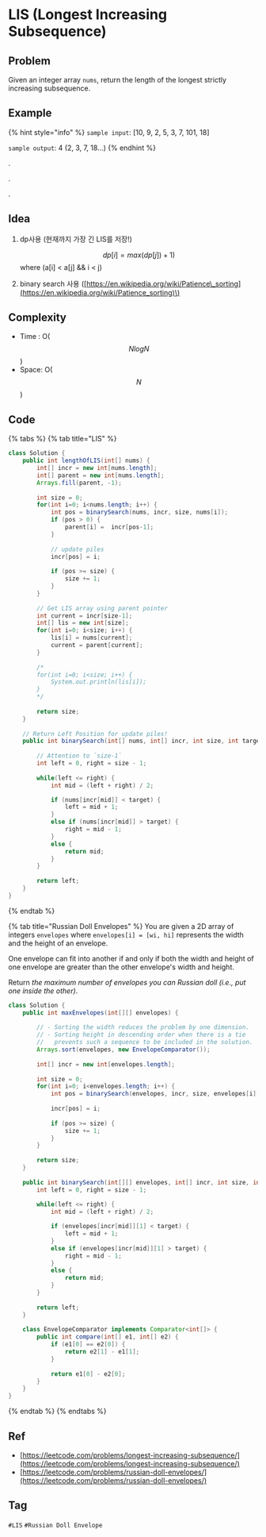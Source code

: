 # LIS \(Longest Increasing Subsequence\)

## Problem

Given an integer array `nums`, return the length of the longest strictly increasing subsequence.

## Example

{% hint style="info" %}
`sample input`: \[10, 9, 2, 5, 3, 7, 101, 18\]

`sample output`: 4 \(2, 3, 7, 18...\)
{% endhint %}



.

.

.



## Idea

1. dp사용 \(현재까지 가장 긴 LIS를 저장!\)

   $$dp[i] = max(dp[j]) + 1)$$  where \(a\[i\] &lt; a\[j\] && i &lt; j\)

2. binary search 사용 \([https://en.wikipedia.org/wiki/Patience\_sorting](https://en.wikipedia.org/wiki/Patience_sorting)\)

## Complexity

* Time : O\($$NlogN$$\)
* Space: O\($$N$$\)

## Code 

{% tabs %}
{% tab title="LIS" %}


```java
class Solution {
    public int lengthOfLIS(int[] nums) {
        int[] incr = new int[nums.length];
        int[] parent = new int[nums.length];
        Arrays.fill(parent, -1);
        
        int size = 0;
        for(int i=0; i<nums.length; i++) {
            int pos = binarySearch(nums, incr, size, nums[i]);
            if (pos > 0) {
                parent[i] =  incr[pos-1];
            }
            
            // update piles
            incr[pos] = i;
            
            if (pos >= size) {
                size += 1;
            }
        }
        
        // Get LIS array using parent pointer
        int current = incr[size-1];
        int[] lis = new int[size];
        for(int i=0; i<size; i++) {
            lis[i] = nums[current];
            current = parent[current];
        }
        
        /*
        for(int i=0; i<size; i++) {
            System.out.println(lis[i]);
        }
        */
        
        return size;
    }
    
    // Return Left Position for update piles!
    public int binarySearch(int[] nums, int[] incr, int size, int target) {
    
        // Attention to `size-1`
        int left = 0, right = size - 1;
        
        while(left <= right) {
            int mid = (left + right) / 2;

            if (nums[incr[mid]] < target) {
                left = mid + 1;    
            }
            else if (nums[incr[mid]] > target) {
                right = mid - 1;
            }
            else {
                return mid;
            }
        }
        
        return left;
    }
}
```
{% endtab %}

{% tab title="Russian Doll Envelopes" %}
You are given a 2D array of integers `envelopes` where `envelopes[i] = [wi, hi]` represents the width and the height of an envelope.

One envelope can fit into another if and only if both the width and height of one envelope are greater than the other envelope's width and height.

Return _the maximum number of envelopes you can Russian doll \(i.e., put one inside the other\)_.

```java
class Solution {
    public int maxEnvelopes(int[][] envelopes) {
        
        // - Sorting the width reduces the problem by one dimension.
        // - Sorting height in descending order when there is a tie 
        //   prevents such a sequence to be included in the solution.
        Arrays.sort(envelopes, new EnvelopeComparator());
        
        int[] incr = new int[envelopes.length];
        
        int size = 0;
        for(int i=0; i<envelopes.length; i++) {
            int pos = binarySearch(envelopes, incr, size, envelopes[i][1]);
              
            incr[pos] = i;
            
            if (pos >= size) {
                size += 1;
            }
        }
        
        return size;
    }
    
    public int binarySearch(int[][] envelopes, int[] incr, int size, int target) {
        int left = 0, right = size - 1;
        
        while(left <= right) {
            int mid = (left + right) / 2;

            if (envelopes[incr[mid]][1] < target) {
                left = mid + 1;    
            }
            else if (envelopes[incr[mid]][1] > target) {
                right = mid - 1;
            }
            else {
                return mid;
            }
        }
        
        return left;
    }
    
    class EnvelopeComparator implements Comparator<int[]> {
        public int compare(int[] e1, int[] e2) {
            if (e1[0] == e2[0]) {
                return e2[1] - e1[1];
            }
            
            return e1[0] - e2[0];
        }
    }
}
```
{% endtab %}
{% endtabs %}

## Ref

* [https://leetcode.com/problems/longest-increasing-subsequence/](https://leetcode.com/problems/longest-increasing-subsequence/)
* [https://leetcode.com/problems/russian-doll-envelopes/](https://leetcode.com/problems/russian-doll-envelopes/)

## Tag

`#LIS` `#Russian Doll Envelope` 

